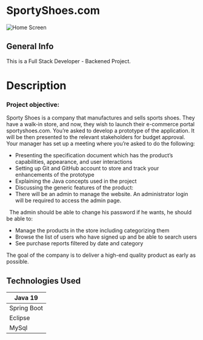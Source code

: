 # SportyShoes.com
<img alt = "Home Screen" src = "https://github.com/abhishekraj909/SportyShoes/blob/main/Homepage.png">

## General Info

This is a Full Stack Developer - Backened Project.

# Description

### Project objective:
Sporty Shoes is a company that manufactures and sells sports shoes. They have a walk-in store, and now, they wish to launch their e-commerce portal sportyshoes.com.
You’re asked to develop a prototype of the application. It will be then presented to the relevant stakeholders for budget approval. Your manager has set up a meeting where you’re asked to do the following:

* Presenting the specification document which has the product’s capabilities, appearance, and user interactions
* Setting up Git and GitHub account to store and track your enhancements of the prototype 
* Explaining the Java concepts used in the project 
* Discussing the generic features of the product:
* There will be an admin to manage the website. An administrator login will be required to access the admin page. 

 
 
The admin should be able to change his password if he wants, he should be able to:

* Manage the products in the store including categorizing them
* Browse the list of users who have signed up and be able to search users
* See purchase reports filtered by date and category
     
The goal of the company is to deliver a high-end quality product as early as possible. 

## Technologies Used

| Java 19 |
| ------ |
| Spring Boot |
| Eclipse  |
| MySql |

